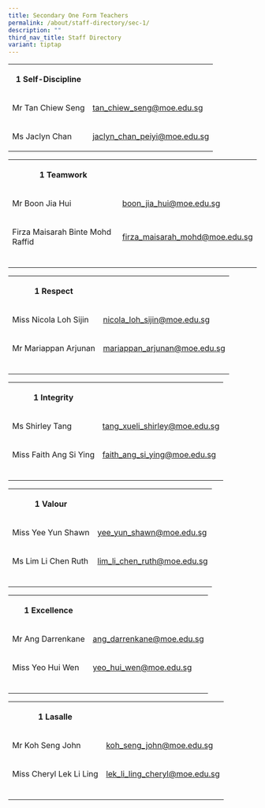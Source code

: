 ```yaml
---
title: Secondary One Form Teachers
permalink: /about/staff-directory/sec-1/
description: ""
third_nav_title: Staff Directory
variant: tiptap
---
```

<table style="minWidth: 50px">
<colgroup>
<col>
<col>
</colgroup>
<tbody>
<tr>
<th rowspan="1" colspan="1">
<p>1 Self-Discipline</p>
</th>
<th rowspan="1" colspan="1">
<p></p>
</th>
</tr>
<tr>
<td rowspan="1" colspan="1">
<p>Mr Tan Chiew Seng</p>
</td>
<td rowspan="1" colspan="1">
<p><a href="mailto:tan\_chiew\_seng@moe.edu.sg" rel="noopener nofollow" target="\_blank">tan_chiew_seng@moe.edu.sg</a>
</p>
</td>
</tr>
<tr>
<td rowspan="1" colspan="1">
<p>Ms Jaclyn Chan</p>
</td>
<td rowspan="1" colspan="1">
<p><a href="mailto:jaclyn_chan_peiyi@moe.edu.sg" rel="noopener nofollow" target="_blank">jaclyn_chan_peiyi@moe.edu.sg</a>
</p>
</td>
</tr>
</tbody>
</table>
<table style="minWidth: 50px">
<colgroup>
<col>
<col>
</colgroup>
<tbody>
<tr>
<th rowspan="1" colspan="1">
<p>1 Teamwork</p>
</th>
<th rowspan="1" colspan="1">
<p></p>
</th>
</tr>
<tr>
<td rowspan="1" colspan="1">
<p>Mr Boon Jia Hui</p>
</td>
<td rowspan="1" colspan="1">
<p><a href="mailto:boon\_jia\_hui@moe.edu.sg" rel="noopener nofollow" target="\_blank">boon_jia_hui@moe.edu.sg</a>
</p>
</td>
</tr>
<tr>
<td rowspan="1" colspan="1">
<p>Firza Maisarah Binte Mohd Raffid</p>
</td>
<td rowspan="1" colspan="1">
<p><a href="mailto:firza\_maisarah\_mohd@moe.edu.sg" rel="noopener nofollow" target="\_blank">firza_maisarah_mohd@moe.edu.sg</a>
</p>
</td>
</tr>
<tr>
<td rowspan="1" colspan="1">
<p></p>
</td>
<td rowspan="1" colspan="1">
<p></p>
</td>
</tr>
</tbody>
</table>
<table style="minWidth: 50px">
<colgroup>
<col>
<col>
</colgroup>
<tbody>
<tr>
<th rowspan="1" colspan="1">
<p>1 Respect</p>
</th>
<th rowspan="1" colspan="1">
<p></p>
</th>
</tr>
<tr>
<td rowspan="1" colspan="1">
<p>Miss Nicola Loh Sijin</p>
</td>
<td rowspan="1" colspan="1">
<p><a href="mailto:nicola\_loh\_sijin@moe.edu.sg" rel="noopener nofollow" target="\_blank">nicola_loh_sijin@moe.edu.sg</a>
</p>
</td>
</tr>
<tr>
<td rowspan="1" colspan="1">
<p>Mr Mariappan Arjunan</p>
</td>
<td rowspan="1" colspan="1">
<p><a href="mailto:mariappan\_arjunan@moe.edu.sg" rel="noopener nofollow" target="\_blank">mariappan_arjunan@moe.edu.sg</a>
</p>
</td>
</tr>
<tr>
<td rowspan="1" colspan="1">
<p></p>
</td>
<td rowspan="1" colspan="1">
<p></p>
</td>
</tr>
</tbody>
</table>
<table style="minWidth: 50px">
<colgroup>
<col>
<col>
</colgroup>
<tbody>
<tr>
<th rowspan="1" colspan="1">
<p>1 Integrity</p>
</th>
<th rowspan="1" colspan="1">
<p></p>
</th>
</tr>
<tr>
<td rowspan="1" colspan="1">
<p>Ms Shirley Tang</p>
</td>
<td rowspan="1" colspan="1">
<p><a href="mailto:tang\_xueli\_shirley@moe.edu.sg" rel="noopener nofollow" target="\_blank">tang_xueli_shirley@moe.edu.sg</a>
</p>
</td>
</tr>
<tr>
<td rowspan="1" colspan="1">
<p>Miss Faith Ang Si Ying</p>
</td>
<td rowspan="1" colspan="1">
<p><a href="mailto:faith\_ang\_si\_ying@moe.edu.sg" rel="noopener nofollow" target="\_blank">faith_ang_si_ying@moe.edu.sg</a>
</p>
</td>
</tr>
<tr>
<td rowspan="1" colspan="1">
<p></p>
</td>
<td rowspan="1" colspan="1">
<p></p>
</td>
</tr>
</tbody>
</table>
<table style="minWidth: 50px">
<colgroup>
<col>
<col>
</colgroup>
<tbody>
<tr>
<th rowspan="1" colspan="1">
<p>1 Valour</p>
</th>
<th rowspan="1" colspan="1">
<p></p>
</th>
</tr>
<tr>
<td rowspan="1" colspan="1">
<p>Miss Yee Yun Shawn</p>
</td>
<td rowspan="1" colspan="1">
<p><a href="mailto:yee\_yun\_shawn@moe.edu.sg" rel="noopener nofollow" target="\_blank">yee_yun_shawn@moe.edu.sg</a>
</p>
</td>
</tr>
<tr>
<td rowspan="1" colspan="1">
<p>Ms Lim Li Chen Ruth</p>
</td>
<td rowspan="1" colspan="1">
<p><a href="mailto:lim_li_chen_ruth@moe.edu.sg" rel="noopener nofollow" target="\_blank">lim_li_chen_ruth@moe.edu.sg</a>
</p>
</td>
</tr>
<tr>
<td rowspan="1" colspan="1">
<p></p>
</td>
<td rowspan="1" colspan="1">
<p></p>
</td>
</tr>
</tbody>
</table>
<table style="minWidth: 50px">
<colgroup>
<col>
<col>
</colgroup>
<tbody>
<tr>
<th rowspan="1" colspan="1">
<p>1 Excellence</p>
</th>
<th rowspan="1" colspan="1">
<p></p>
</th>
</tr>
<tr>
<td rowspan="1" colspan="1">
<p>Mr Ang Darrenkane</p>
</td>
<td rowspan="1" colspan="1">
<p><a href="mailto:ang\_darrenkane@moe.edu.sg" rel="noopener nofollow" target="\_blank">ang_darrenkane@moe.edu.sg</a>
</p>
</td>
</tr>
<tr>
<td rowspan="1" colspan="1">
<p>Miss Yeo Hui Wen</p>
</td>
<td rowspan="1" colspan="1">
<p><a href="mailto:yeo\_hui\_wen@moe.edu.sg" rel="noopener nofollow" target="\_blank">yeo_hui_wen@moe.edu.sg</a>
</p>
</td>
</tr>
<tr>
<td rowspan="1" colspan="1">
<p></p>
</td>
<td rowspan="1" colspan="1">
<p></p>
</td>
</tr>
</tbody>
</table>
<table style="minWidth: 50px">
<colgroup>
<col>
<col>
</colgroup>
<tbody>
<tr>
<th rowspan="1" colspan="1">
<p>1 Lasalle</p>
</th>
<th rowspan="1" colspan="1">
<p></p>
</th>
</tr>
<tr>
<td rowspan="1" colspan="1">
<p>Mr Koh Seng John</p>
</td>
<td rowspan="1" colspan="1">
<p><a href="mailto:koh\_seng\_john@moe.edu.sg" rel="noopener nofollow" target="\_blank">koh_seng_john@moe.edu.sg</a>
</p>
</td>
</tr>
<tr>
<td rowspan="1" colspan="1">
<p>Miss Cheryl Lek Li Ling</p>
</td>
<td rowspan="1" colspan="1">
<p><a href="mailto:lek\_li\_ling\_cheryl@moe.edu.sg" rel="noopener nofollow" target="\_blank">lek_li_ling_cheryl@moe.edu.sg</a>
</p>
</td>
</tr>
<tr>
<td rowspan="1" colspan="1">
<p></p>
</td>
<td rowspan="1" colspan="1">
<p></p>
</td>
</tr>
</tbody>
</table>
<p></p>